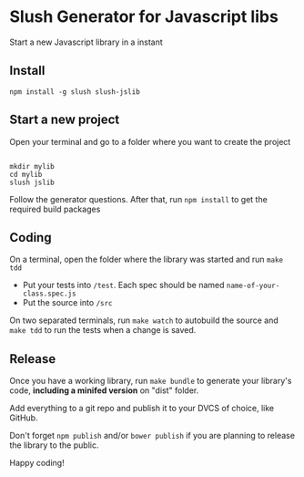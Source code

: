 # Slush Generator for Javascript libs

Start a new Javascript library in a instant

## Install

```
npm install -g slush slush-jslib
```

## Start a new project

Open your terminal and go to a folder where you want to create the project

```

mkdir mylib
cd mylib
slush jslib

```

Follow the generator questions. After that, run `npm install` to get the required build packages

## Coding

On a terminal, open the folder where the library was started and run `make tdd`

- Put your tests into `/test`. Each spec should be named `name-of-your-class.spec.js`
- Put the source into `/src`

On two separated terminals, run `make watch` to autobuild the source and `make tdd` to run the tests when a change is saved.

## Release

Once you have a working library, run `make bundle` to generate your library's code, **including a minifed version** on "dist" folder.

Add everything to a git repo and publish it to your DVCS of choice, like GitHub.

Don't forget `npm publish` and/or `bower publish` if you are planning to release the library to the public.

Happy coding!
